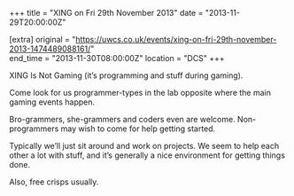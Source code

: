 +++
title = "XING on Fri 29th November 2013"
date = "2013-11-29T20:00:00Z"

[extra]
original = "https://uwcs.co.uk/events/xing-on-fri-29th-november-2013-1474489088161/"    
end_time = "2013-11-30T08:00:00Z"
location = "DCS"
+++

XING Is Not Gaming (it’s programming and stuff during gaming).

Come look for us programmer-types in the lab opposite where the main gaming events happen.

Bro-grammers, she-grammers and coders even are welcome. Non-programmers may wish to come for help getting started.

Typically we’ll just sit around and work on projects. We seem to help each other a lot with stuff, and it’s generally a nice environment for getting things done.

Also, free crisps usually.


